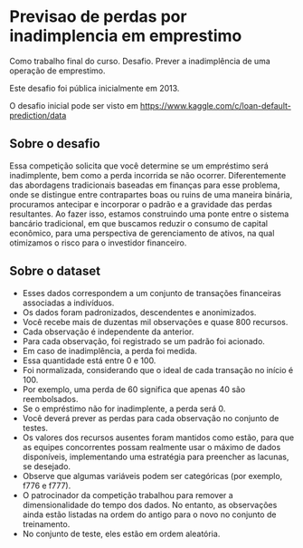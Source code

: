 # Previsao de perdas por inadimplencia em emprestimo

Como trabalho final do curso.
Desafio. Prever a inadimplência de uma operação de emprestimo.

Este desafio foi pública inicialmente em 2013.

O desafio inicial pode ser visto em 
https://www.kaggle.com/c/loan-default-prediction/data
    

## Sobre o desafio

Essa competição solicita que você determine se um empréstimo será inadimplente, bem como a perda incorrida se não ocorrer. 
Diferentemente das abordagens tradicionais baseadas em finanças para esse problema, onde se distingue entre contrapartes boas ou ruins de uma maneira binária, procuramos antecipar e incorporar o padrão e a gravidade das perdas resultantes. Ao fazer isso, estamos construindo uma ponte entre o sistema bancário tradicional, em que buscamos reduzir o consumo de capital econômico, para uma perspectiva de gerenciamento de ativos, na qual otimizamos o risco para o investidor financeiro.

## Sobre o dataset

* Esses dados correspondem a um conjunto de transações financeiras associadas a indivíduos. 
* Os dados foram padronizados, descendentes e anonimizados. 
* Você recebe mais de duzentas mil observações e quase 800 recursos. 
* Cada observação é independente da anterior.
* Para cada observação, foi registrado se um padrão foi acionado.
* Em caso de inadimplência, a perda foi medida. 
* Essa quantidade está entre 0 e 100. 
* Foi normalizada, considerando que o ideal de cada transação no início é 100. 
* Por exemplo, uma perda de 60 significa que apenas 40 são reembolsados. 
* Se o empréstimo não for inadimplente, a perda será 0. 
* Você deverá prever as perdas para cada observação no conjunto de testes.
* Os valores dos recursos ausentes foram mantidos como estão, para que as equipes concorrentes possam realmente usar o máximo de dados disponíveis, implementando uma estratégia para preencher as lacunas, se desejado. 
* Observe que algumas variáveis podem ser categóricas (por exemplo, f776 e f777).
* O patrocinador da competição trabalhou para remover a dimensionalidade do tempo dos dados. No entanto, as observações ainda estão listadas na ordem do antigo para o novo no conjunto de treinamento. 
* No conjunto de teste, eles estão em ordem aleatória.
